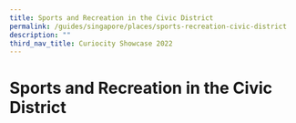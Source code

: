 ```yaml
---
title: Sports and Recreation in the Civic District
permalink: /guides/singapore/places/sports-recreation-civic-district
description: ""
third_nav_title: Curiocity Showcase 2022
---
```


# Sports and Recreation in the Civic District